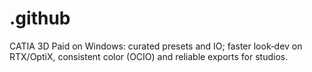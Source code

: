 # .github
CATIA 3D Paid on Windows: curated presets and IO; faster look‑dev on RTX/OptiX, consistent color (OCIO) and reliable exports for studios.
